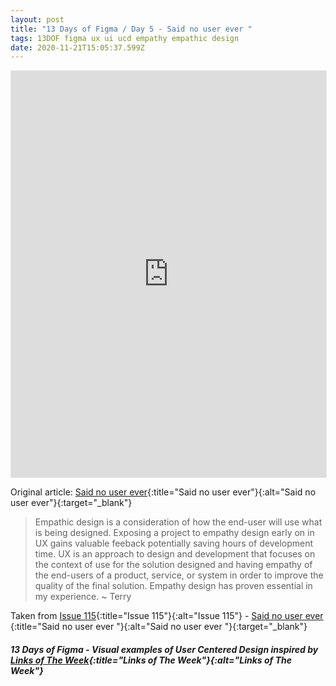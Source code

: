 ```yaml
---
layout: post
title: "13 Days of Figma / Day 5 - Said no user ever "
tags: 13DOF figma ux ui ucd empathy empathic design
date: 2020-11-21T15:05:37.599Z
---
```

<iframe style="border: 1px solid rgba(0, 0, 0, 0.1);" width="100%" height="650" src="https://www.figma.com/embed?embed_host=share&url=https%3A%2F%2Fwww.figma.com%2Fproto%2F49rSnTLmtryRv3sQnXPmZk%2F13-Days-of-Figma-Day-5%3Fnode-id%3D1%253A148%26viewport%3D-6%252C-543%252C1%26scaling%3Dmin-zoom" allowfullscreen></iframe>

Original article: [Said no user ever](https://uxdesign.cc/said-no-user-ever-1a3790a96dd1){:title="Said no user ever"}{:alt="Said no user ever"}{:target="_blank"}

> Empathic design is a consideration of how the end-user will use what is being designed. Exposing a project to empathy design early on in UX gains valuable feeback potentially saving hours of development time. UX is an approach to design and development that focuses on the context of use for the solution designed and having empathy of the end-users of a product, service, or system in order to improve the quality of the final solution. Empathy design has proven essential in my experience. ~ Terry

Taken from [Issue 115](/issue-115-27-july-2018-geocities-search-y2k-misinformation/){:title="Issue 115"}{:alt="Issue 115"} - [Said no user ever ](https://uxplanet.org/what-you-need-to-know-about-gestalt-principle-c440f5d7fc1d){:title="Said no user ever "}{:alt="Said no user ever "}{:target="_blank"}


##### 13 Days of Figma - Visual examples of User Centered Design inspired by [Links of The Week](/archive/){:title="Links of The Week"}{:alt="Links of The Week"}